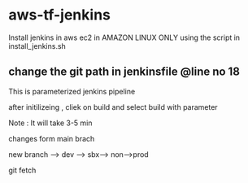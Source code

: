 # aws-tf-jenkins

Install jenkins in aws ec2 in AMAZON LINUX ONLY using the script in install_jenkins.sh

## change the git path in jenkinsfile @line no 18
This is parameterized jenkins pipeline

after initilizeing , cliek on build and select build with parameter

Note : It will take 3-5 min


changes form main brach


new branch --> dev --> sbx--> non-->prod

git fetch



